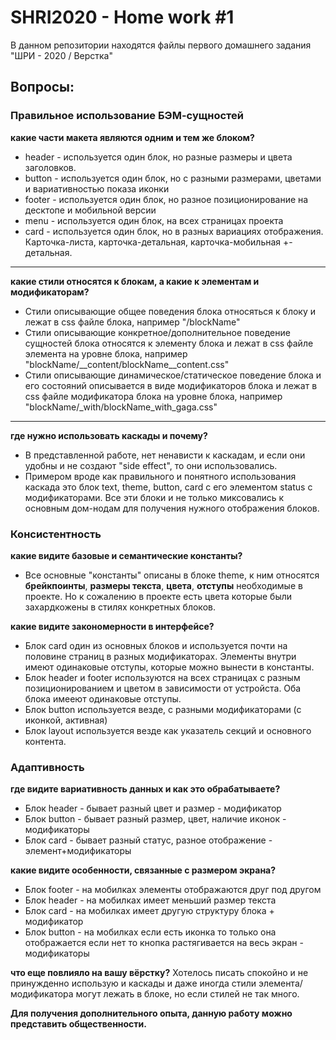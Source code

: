 # SHRI2020 - Home work #1
В данном репозитории находятся файлы первого домашнего задания "ШРИ - 2020 / Верстка"

## Вопросы:

### Правильное использование БЭМ-сущностей

**какие части макета являются одним и тем же блоком?**

- header - используется один блок, но разные размеры и цвета заголовков.
- button - используется один блок, но с разными размерами, цветами и вариативностью показа иконки
- footer - используется один блок, но разное позиционирование на десктопе и мобильной версии
- menu - используется один блок, на всех страницах проекта
- card - используется один блок, но в разных вариациях отображения. Карточка-листа, карточка-детальная, карточка-мобильная +- детальная.

---
**какие стили относятся к блокам, а какие к элементам и модификаторам?**

- Стили описывающие общее поведения блока относяться к блоку и лежат в css файле блока, например "/blockName"
- Стили описывающие конкретное/дополнительное поведение сущностей блока относятся к элементу блока и лежат в css файле элемента на уровне блока, например "blockName/__content/blockName__content.css"
- Стили описывающие динамическое/статическое поведение блока и его состояний описывается в виде модификаторов блока и лежат в css файле модификатора блока на уровне блока, например "blockName/_with/blockName_with_gaga.css"
---

**где нужно использовать каскады и почему?**
- В представленной работе, нет ненависти к каскадам, и если они удобны и не создают "side effect", то они использовались.
- Примером вроде как правильного и понятного использования каскада это блок text, theme, button, card с его элементом status с модификаторами. Все эти блоки и не только миксовались к основным дом-нодам для получения нужного отображения блоков.

### Консистентность

**какие видите базовые и семантические константы?**
- Все основные "константы" описаны в блоке theme, к ним относятся **брейкпоинты**, **размеры текста**, **цвета**, **отступы** необходимые в проекте. Но к сожалению в проекте есть цвета которые были захардкожены в стилях конкретных блоков.

**какие видите закономерности в интерфейсе?**
- Блок card один из основных блоков и используется почти на половине страниц в разных модификаторах. Элементы внутри имеют одинаковые отступы, которые можно вынести в константы.
- Блок header и footer используются на всех страницах с разным позиционированием и цветом в зависимости от устройста. Оба блока имееют одинаковые отступы.
- Блок button используется везде, с разными модификаторами (с иконкой, активная)
- Блок layout используется везде как указатель секций и основного контента.

### Адаптивность

**где видите вариативность данных и как это обрабатываете?**
- Блок header - бывает разный цвет и размер - модификатор
- Блок button - бывает разный размер, цвет, наличие иконок - модификаторы
- Блок card - бывает разный статус, разное отображение - элемент+модификаторы

**какие видите особенности, связанные с размером экрана?**
- Блок footer - на мобилках элементы отображаются друг под другом
- Блок header - на мобилках имеет меньший размер текста
- Блок card - на мобилках имеет другую структуру блока + модификатор
- Блок button - на мобилках если есть иконка то только она отображается если нет то кнопка растягивается на весь экран - модификаторы

**что еще повлияло на вашу вёрстку?**
Хотелось писать спокойно и не принужденно использую и каскады и даже иногда стили элемента/модификатора могут лежать в блоке, но если стилей не так много.

**Для получения дополнительного опыта, данную работу можно представить общественности.**
